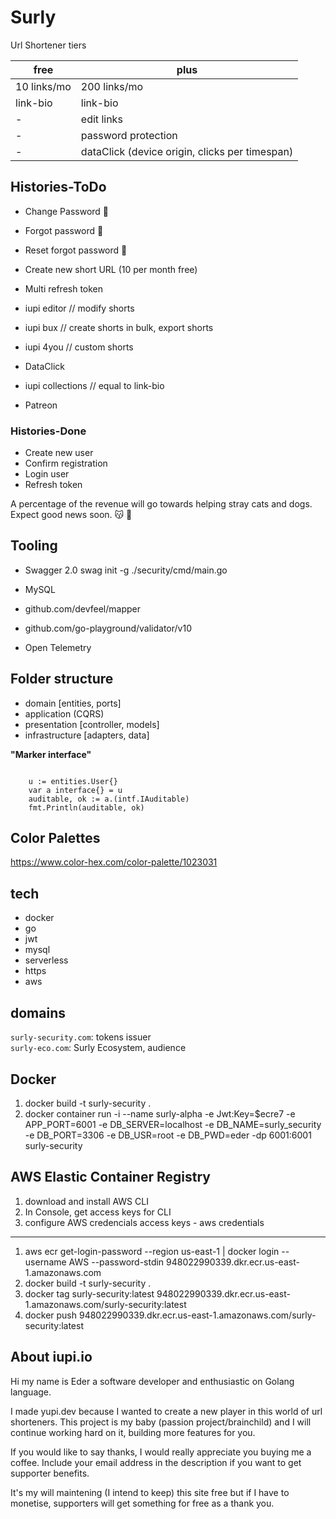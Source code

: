 # Surly
Url Shortener tiers

|free|plus|
|----|----|
|10 links/mo|200 links/mo|
|link-bio   |link-bio|
|           -|edit links|
|           -|password protection|
|           -|dataClick (device origin, clicks per timespan) |

## Histories-ToDo
- Change Password 🚧
- Forgot password 🚧
- Reset forgot password 🚧

- Create new short URL (10 per month free)
- Multi refresh token
- iupi editor       // modify shorts
- iupi bux          // create shorts in bulk, export shorts
- iupi 4you         // custom shorts
- DataClick
- iupi collections  // equal to link-bio
- Patreon
### Histories-Done
- Create new user
- Confirm registration
- Login user
- Refresh token

<p>A percentage of the revenue will go towards helping stray cats and dogs. Expect good news soon. 😽 🐶</p>

## Tooling
- Swagger 2.0
    swag init -g ./security/cmd/main.go
- MySQL
- github.com/devfeel/mapper
- github.com/go-playground/validator/v10

- Open Telemetry

## Folder structure
- domain [entities, ports]
- application (CQRS)
- presentation [controller, models]
- infrastructure [adapters, data]

__"Marker interface"__
```

    u := entities.User{}
	var a interface{} = u
	auditable, ok := a.(intf.IAuditable)
	fmt.Println(auditable, ok)
```
## Color Palettes
https://www.color-hex.com/color-palette/1023031

## tech
- docker
- go
- jwt
- mysql
- serverless
- https
- aws

## domains

`surly-security.com`: tokens issuer  
`surly-eco.com`: Surly Ecosystem, audience

## Docker
1. docker build -t surly-security .
2. docker container run -i --name surly-alpha -e Jwt:Key=$ecre7 -e APP_PORT=6001 -e DB_SERVER=localhost -e DB_NAME=surly_security -e DB_PORT=3306 -e DB_USR=root -e DB_PWD=eder -dp 6001:6001 surly-security 
## AWS Elastic Container Registry
1. download and install AWS CLI
2. In Console, get access keys for CLI
3. configure AWS credencials access keys - aws credentials
--------------------------
1. aws ecr get-login-password --region us-east-1 | docker login --username AWS --password-stdin 948022990339.dkr.ecr.us-east-1.amazonaws.com
2. docker build -t surly-security .
3. docker tag surly-security:latest 948022990339.dkr.ecr.us-east-1.amazonaws.com/surly-security:latest
4. docker push 948022990339.dkr.ecr.us-east-1.amazonaws.com/surly-security:latest


## About iupi.io
Hi my name is Eder a software developer and enthusiastic on Golang language.

I made yupi.dev because I wanted to create a new player in this world of url shorteners.
This project is my baby (passion project/brainchild) and I will continue working hard on it, building more features for you.

If you would like to say thanks, I would really appreciate you buying me a coffee.
Include your email address in the description if you want to get supporter benefits.


It's my will maintening (I intend to keep) this site free but if I have to monetise, supporters will get something for free as a thank you.


